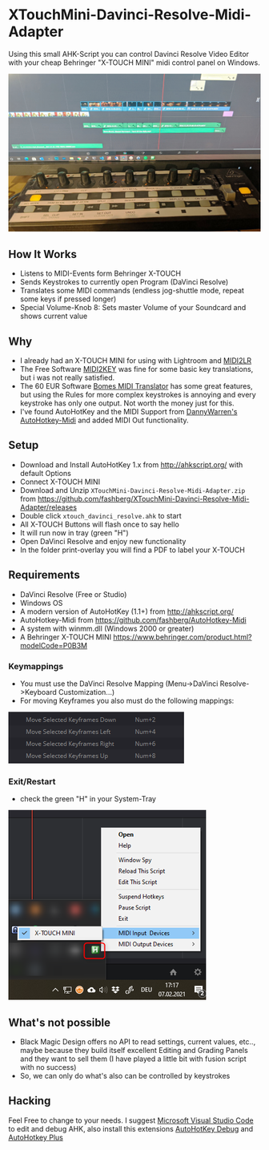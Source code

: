 # XTouchMini-Davinci-Resolve-Midi-Adapter

Using this small AHK-Script you can control Davinci Resolve Video Editor with your cheap Behringer "X-TOUCH MINI" midi control panel on Windows.

![inaction](images/inaction.jpg)  

## How It Works

* Listens to MIDI-Events form Behringer X-TOUCH
* Sends Keystrokes to currently open Program (DaVinci Resolve)
* Translates some MIDI commands (endless jog-shuttle mode, repeat some keys if pressed longer)
* Special Volume-Knob 8: Sets master Volume of your Soundcard and shows current value

## Why

* I already had an X-TOUCH MINI for using with Lightroom and [MIDI2LR](https://rsjaffe.github.io/MIDI2LR/)
* The Free Software [MIDI2KEY](https://midikey2key.de/) was fine for some basic key translations, but i was not really satisfied.
* The 60 EUR Software [Bomes MIDI Translator](https://www.bome.com/products/miditranslator) has some great features, but using the Rules for more complex keystrokes is annoying and every keystroke has only one output. Not worth the money just for this.
* I've found AutoHotKey and the MIDI Support from [DannyWarren's AutoHotkey-Midi](https://github.com/dannywarren/AutoHotkey-Midi) and added MIDI Out functionality.

## Setup

* Download and Install AutoHotKey 1.x from <http://ahkscript.org/> with default Options
* Connect X-TOUCH MINI
* Download and Unzip ``XTouchMini-Davinci-Resolve-Midi-Adapter.zip`` from <https://github.com/fashberg/XTouchMini-Davinci-Resolve-Midi-Adapter/releases>
* Double click ``xtouch_davinci_resolve.ahk`` to start
* All X-TOUCH Buttons will flash once to say hello
* It will run now in tray (green "H")
* Open DaVinci Resolve and enjoy new functionality
* In the folder print-overlay you will find a PDF to label your X-TOUCH

## Requirements

* DaVinci Resolve (Free or Studio)
* Windows OS
* A modern version of AutoHotKey (1.1+) from <http://ahkscript.org/>
* AutoHotkey-Midi from <https://github.com/fashberg/AutoHotkey-Midi>
* A system with winmm.dll (Windows 2000 or greater)
* A Behringer X-TOUCH MINI <https://www.behringer.com/product.html?modelCode=P0B3M>

### Keymappings

* You must use the DaVinci Resolve Mapping (Menu->DaVinci Resolve->Keyboard Customization...)
* For moving Keyframes you also must do the following mappings:

![prefs1](images/prefs1.png)

### Exit/Restart

* check the green "H" in your System-Tray

![tray](images/tray.png)

## What's not possible

* Black Magic Design offers no API to read settings, current values, etc.., maybe because they build itself excellent Editing and Grading Panels and they want to sell them (I have played a little bit with fusion script with no success)
* So, we can only do what's also can be controlled by keystrokes

## Hacking

Feel Free to change to your needs.
I suggest [Microsoft Visual Studio Code](https://code.visualstudio.com/) to edit and debug AHK, also install this extensions [AutoHotKey Debug](https://marketplace.visualstudio.com/items?itemName=helsmy.autohotkey-debug) and [AutoHotkey Plus](https://marketplace.visualstudio.com/items?itemName=cweijan.vscode-autohotkey-plus)
